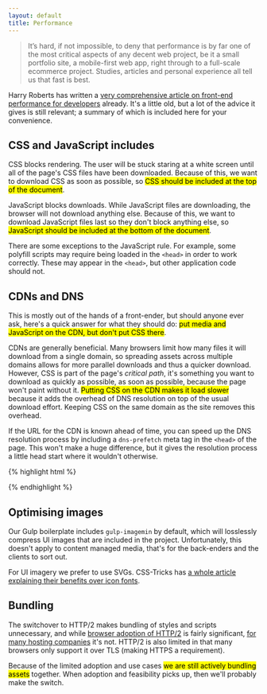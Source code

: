 ```yaml
---
layout: default
title: Performance
---
```


> It’s hard, if not impossible, to deny that performance is by far one of the most critical aspects of any decent web project, be it a small portfolio site, a mobile-first web app, right through to a full-scale ecommerce project. Studies, articles and personal experience all tell us that fast is best.

Harry Roberts has written a [very comprehensive article on front-end performance for developers](http://csswizardry.com/2013/01/front-end-performance-for-web-designers-and-front-end-developers/) already. It's a little old, but a lot of the advice it gives is still relevant; a summary of which is included here for your convenience. 

## CSS and JavaScript includes

CSS blocks rendering. The user will be stuck staring at a white screen until all of the page's CSS files have been downloaded. Because of this, we want to download CSS as soon as possible, so <mark>CSS should be included at the top of the document</mark>.

JavaScript blocks downloads. While JavaScript files are downloading, the browser will not download anything else. Because of this, we want to download JavaScript files last so they don't block anything else, so <mark>JavaScript should be included at the bottom of the document</mark>. 

There are some exceptions to the JavaScript rule. For example, some polyfill scripts may require being loaded in the `<head>` in order to work correctly. These may appear in the `<head>`, but other application code should not.

## CDNs and DNS

This is mostly out of the hands of a front-ender, but should anyone ever ask, here's a quick answer for what they should do: <mark>put media and JavaScript on the CDN, but don't put CSS there</mark>. 

CDNs are generally beneficial. Many browsers limit how many files it will download from a single domain, so spreading assets across multiple domains allows for more parallel downloads and thus a quicker download. However, CSS is part of the page's *critical path*, it's something you want to download as quickly as possible, as soon as possible, because the page won't paint without it. <mark>Putting CSS on the CDN makes it load slower</mark> because it adds the overhead of DNS resolution on top of the usual download effort. Keeping CSS on the same domain as the site removes this overhead. 

If the URL for the CDN is known ahead of time, you can speed up the DNS resolution process by including a `dns-prefetch` meta tag in the `<head>` of the page. This won't make a huge difference, but it gives the resolution process a little head start where it wouldn't otherwise.

{% highlight html %}
<link rel="dns-prefetch" href="//cdn.foobar.com">
{% endhighlight %}

## Optimising images

Our Gulp boilerplate includes `gulp-imagemin` by default, which will losslessly compress UI images that are included in the project. Unfortunately, this doesn't apply to content managed media, that's for the back-enders and the clients to sort out. 

For UI imagery we prefer to use SVGs. CSS-Tricks has [a whole article explaining their benefits over icon fonts](https://css-tricks.com/icon-fonts-vs-svg/).

## Bundling

The switchover to HTTP/2 makes bundling of styles and scripts unnecessary, and while [browser adoption of HTTP/2](http://caniuse.com/#feat=http2) is fairly significant, [for many hosting companies](http://isthewebhttp2yet.com/measurements/adoption.html) it's not. HTTP/2 is also limited in that many browsers only support it over TLS (making HTTPS a requirement). 

Because of the limited adoption and use cases <mark>we are still actively bundling assets</mark> together. When adoption and feasibility picks up, then we'll probably make the switch.